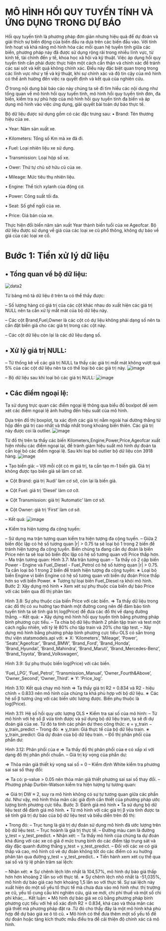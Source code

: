 # MÔ HÌNH HỒI QUY TUYẾN TÍNH VÀ ỨNG DỤNG TRONG DỰ BÁO
Hồi quy tuyến tính là phương pháp đơn giản nhưng hiệu quả để dự đoán và giải thích
sự biến động của biến đầu ra dựa trên các biến đầu vào. Với tính linh hoạt và khả năng
mô hình hóa các mối quan hệ tuyến tính giữa các biến, phương pháp này đã được sử dụng
rộng rãi trong nhiều lĩnh vực, từ kinh tế, tài chính đến y tế, khoa học xã hội và kỹ thuật.
Việc áp dụng hồi quy tuyến tính cần phải được thực hiện một cách cẩn thận và chính
xác để tránh các sai sót và kết quả không chính xác. Điều này đặc biệt quan trọng trong
các lĩnh vực như y tế và kỹ thuật, khi sự chính xác và độ tin cậy của mô hình có thể ảnh
hưởng đến việc ra quyết định và kết quả của nghiên cứu.

Ở trong nội dung bài báo cáo này chúng ta sẽ đi tìm hiểu các nội dung như tổng quan
về mô hình hồi quy tuyến tính, mô hình hồi quy tuyến tính đơn, đa biến, kiểm tra sự phù
hợp của mô hình hồi quy tuyến tính đa biến và áp dụng mô hình vào việc ứng dụng, giải
quyết bài toán dự báo thực tế.

Bộ dữ liệu được sử dụng gồm có các đặc trưng sau:
• Brand: Tên thương hiệu của xe.

• Year: Năm sản xuất xe.

• Kilometers: Tổng số Km mà xe đã đi.

• Fuel: Loại nhiên liệu xe sử dụng.

• Transmission: Loại hộp số xe.

• Ower: Thứ tự chủ sở hữu cũ của xe.

• Mileage: Mức tiêu thụ nhiên liệu.

• Engine: Thể tích xylanh của động cơ.

• Power: Công suất tối đa.

• Seat: Số ghế ngồi của xe.

• Price: Giá bán của xe.

Thực hiện đổi biến năm sản xuất Year thành biến tuổi của xe Ageofcar. Bộ dữ liệu
được sử dụng về giá của các loại xe cũ phổ thông, không dự báo về giá của các loại xe cổ.

# Bước 1: Tiền xử lý dữ liệu
## • Tổng quan về bộ dữ liệu:
![data2](https://github.com/datvu1502/Do_An_1/assets/118582440/edd15f7c-e941-4751-b5d8-efbee87a44b0)


Từ bảng mô tả dữ liệu ở trên ta có thể thấy được:

–	Số lượng hàng có giá trị của các cột khác nhau do xuất hiện các giá trị NULL nên ta cần xử lý mất mát của bộ dữ liệu này.

–	Các cột Brand,Fuel,Owner là các cột có dự liệu không phải dạng số nên ta cần đặt biến giả cho các giá trị trong các cột này.

–	Các cột dữ liệu còn lại là các dữ liệu dạng số.
## •	Xử lý giá trị NULL:
–	Từ thống kê về các giá trị NULL ta thấy các giá trị mất mát không vượt quá 5% của các cột dữ liệu nên ta có thể loại bỏ các giá trị này.
![image](https://github.com/datvu1502/Do_An_1/assets/118582440/134ac7cd-6e59-4f3b-9307-8ff0cb0831d7)

–	Bộ dữ liệu sau khi loại bỏ các giá trị NULL:
 ![image](https://github.com/datvu1502/Do_An_1/assets/118582440/caa14c8e-8732-443f-a114-a9d923ef5170)


## •	Các điểm ngoại lệ:
Ta sử dụng trực quan các điểm ngoại lệ thông qua biểu đồ boxlpot để xem xét các điểm ngoại lệ ảnh hưởng đến hiệu suất của mô hình.

Dựa trên đồ thị boxplot, ta xác định các giá trị nằm ngoài hai đường thẳng từ hộp đến giá trị cao nhất và thấp nhất trong khoảng biến thiên. Các giá trị này được coi là outlier.
 ![image](https://github.com/datvu1502/Do_An_1/assets/118582440/705e9f5b-ad0d-4e14-94dc-0784c0e6b14a)


Từ đồ thị trên ta thấy các biến Kilometers,Engine,Power,Price,Ageofcar xuất hiện nhiều các điểm ngoại lại, để tránh giảm hiệu suất mô hình dự đoán ta cần loại bỏ các điểm ngoại lệ.
Sau khi loại bỏ outlier bộ dữ liệu còn 3918 hàng.
![image](https://github.com/datvu1502/Do_An_1/assets/118582440/cbe50170-43bd-40d5-baa6-ee0e8296fea1)
 

•	Tạo biến giả:
–	Với mỗi cột có m giá trị, ta cần tạo m-1 biến giả. Giá trị không được tạo biến giả sẽ làm cơ sở.

∗ Cột Brand: giá trị ’Audi’ làm cơ sở, còn lại là biến giả.

∗ Cột Fuel: giá trị ’Diesel’ làm cơ cở.

∗ Cột Transmission: giá trị ’Automatic’ làm cơ sở.

∗ Cột Owner: giá trị ’First’ làm cơ sở.

–	Kết quả:
![image](https://github.com/datvu1502/Do_An_1/assets/118582440/b1c9c33a-2240-4d9e-af46-5ef495b03f1a)

•	Kiểm tra hiện tượng đa cộng tuyến:

–	Sử dụng ma trận tương quan kiểm tra hiện tượng đa cộng tuyến.
–	Giữa 2 biến độc lập có hệ số tương quan |r| > 0.75 ta sẽ loại bỏ 1 trong 2 biến để tránh hiện tượng đa cộng tuyến. Biến chúng ta đang cần dự đoán là biến Price nên ta sẽ loại bỏ biến độc lập có hệ số tương quan với Price thấp hơn.
–	Ma trận tương quan:
Hình 3.7: Ma trận tương quan
–	Ta thấy có 2 cặp biến Power - Engine và Fuel_Diesel - Fuel_Petrol có hệ số tương quan |r| > 0.75. Ta cần loại bỏ 1 trong 2 biến để tránh hiện tượng đa cộng tuyến:
∗ Loại bỏ biến Engine vì biến Engine có hệ số tương quan với biến dự đoán Price thấp hơn so với biến Power.
∗ Tương tự loại biến Fuel_Diesel ra khỏi mô hình.
Bước 2: Xây dựng mô hình
•	Xem xét sự phụ thuộc của biến dự báo Price với các biến qua đồ thị phân tán:
 
Hình 3.8: Sự phụ thuộc của biến Price với các biến.
=> Ta thấy dữ liệu trong các đồ thị có xu hướng tạo thành một đường cong nên để đảm bảo tính tuyến tính ta sẽ tính giá trị log(Price) để đưa các đồ thị về dạng đường thẳng.
–	Kết quả:
•	Xây dựng mô hình hồi quy tuyến tính bằng phương pháp bình phương cực tiểu.
–	Ta chia bộ dữ liệu thành 2 phần tập train và test một cách ngẫu nhiên, với tỷ lệ 80% cho tập train và 20% cho tập test.
–	Xây dựng mô hình bằng phương pháp bình phương cực tiểu-OLS có sẵn trong thư viện statsmodels.api với:
∗ X: ’Kilometers’, ’Mileage’, ’Power’, ’Seats’,’Ageofcar’, ’Brand_BMW’, ’Brand_Ford’, ’Brand_Honda’, ’Brand_Hyundai’, ’Brand_Mahindra’,
’Brand_Maruti’, ’Brand_Mercedes-Benz’, ’Brand_Toyota’, ’Brand_Volkswagen’,
 
Hình 3.9: Sự phụ thuộc biến log(Price) với các biến.
 
’Fuel_LPG’, ’Fuel_Petrol’, ’Transmission_Manual’, ’Owner_Fourth&Above’, ’Owner_Second’, ’Owner_Third’.
∗ Y: ’Price_log’.
 
Hình 3.10: Kết quả chạy mô hình
=> Ta thấy giá trị R2 = 0.834 và R2 - hiệu chỉnh = 0.833 nên mô hình của chúng ta khá phù hợp với bộ dữ liệu.
∗ Các hệ số β tương ứng với các biến ước lượng được. Biến phụ thuộc là
log(Price).
 
Hình 3.11: Hệ số hồi quy ước lượng OLS
•	Kiểm tra sai số của mô hình:
–	Từ mô hình với hệ số β vừa tính được và sử dụng bộ dữ liệu train, ta sẽ đi dự đoán giá của xe. Từ đó ta tính các phần dư theo công thức:
e = y_train − y_train_predict
–	Trong đó:
∗ y_train: Giá thực tế của bộ dữ liệu train.
∗ y_train_predict: Giá dự đoán của bộ dữ liệu train.
–	Đồ thị phân phối của phần dư:
 
Hình 3.12: Phân phối của e
=> Ta thấy đồ thị phân phối của e có xấp xỉ với dạng đồ thị phân phối chuẩn.
–	Giá trị kỳ vọng của phần dư:
 
=> Thỏa mãn giả thiết kỳ vọng sai số = 0
–	Kiểm định White kiểm tra phương sai sai số thay đổi:
 
=> Ta có: p-value > 0.05 nên thỏa mãn giả thiết phương sai sai số thay đổi.
–	Phương pháp Durbin-Watson kiểm tra hiện tượng tự tương quan:
 
=> Giá trị DW ≈ 2, suy ra mô hình không có sự tự tương quan giữa các phần dư.
Như vậy, mô hình thỏa mãn các giả định cần thiết của phương pháp ước lượng bình phương cực tiểu.
Bước 3: Đánh giá mô hình
•	Ta sử dụng bộ dữ liệu test để đánh giá mô hình.
•	Từ mô hình với các giá trị β vừa tính được ta sẽ tính giá trị dự báo của bộ dữ liệu test và biểu diễn trên đồ thị:
 
•	Trong đó:
–	Trục tung là giá trị dự đoán sử dụng mô hình đã ước lượng trên bộ dữ liệu test.
–	Trục hoành là giá trị thực tế.
–	Đường màu cam là đường y_test = y_test_predict.
•	Nhận xét:
–	Ta thấy mô hình của chúng ta dự đoán khá đúng với các xe có giá ở mức trung bình do các điểm tập trung sát và dày đặc quanh đường thẳng y_test = y_test_predict.
–	Đối với các xe có giá thấp và cao, mô hình có vẻ dự đoán không tốt do các điểm có xu hướng phân tán qua đường y_test = y_test_predict..
•	Tiến hành xem xét cụ thể qua sai số và tỷ lệ phần trăm sai lệch:
 
– Nhận xét:
∗ Sự chênh lệch lớn nhất là 104,57%, mô hình dự báo giá thấp hơn hơn khoảng 2 lần so với thực tế.
∗ Sự chênh lệch nhỏ nhất là -51,035%, mô hình dự báo giá cao hơn khoảng 1,5 lần so với thực tế.
Sự sai lệch này xuất hiện do một số yếu tố thực tế mà chưa đưa vào mô hình như: thị trường xe cũ, yếu tố cung cầu khi nghiên cứu, giá xe mới, chi phí thuế và một số chi phí khác,...
Kết luận:
•	Mô hình dự báo giá xe cũ bằng phương pháp bình phương cực tiểu với hệ số xác định R2 = 0.834, khá cao và thỏa mãn các giả thiết mà phương pháp đặt ra .Từ đó cho thấy đây là một mô hình khá phù hợp để dự báo giá xe ô tô cũ.
•	Mô hình có thể đưa thêm một số yếu tố để dự đoán hoặc tăng kích thước mẫu điều tra để cải thiện độ chính xác cả mô hình.



